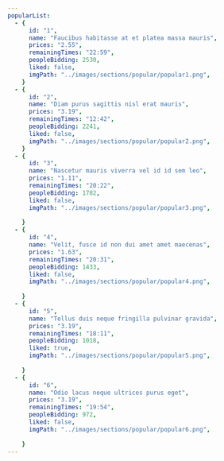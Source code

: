 ```yaml
---
popularList:
  - {
      id: "1",
      name: "Faucibus habitasse at et platea massa mauris",
      prices: "2.55",
      remainingTimes: "22:59",
      peopleBidding: 2530,
      liked: false,
      imgPath: "../images/sections/popular/popular1.png",
    }
  - {
      id: "2",
      name: "Diam purus sagittis nisl erat mauris",
      prices: "3.19",
      remainingTimes: "12:42",
      peopleBidding: 2241,
      liked: false,
      imgPath: "../images/sections/popular/popular2.png",
    }
  - {
      id: "3",
      name: "Nascetur mauris viverra vel id id sem leo",
      prices: "1.11",
      remainingTimes: "20:22",
      peopleBidding: 1782,
      liked: false,
      imgPath: "../images/sections/popular/popular3.png",
  
    }
  - {
      id: "4",
      name: "Velit, fusce id non dui amet amet maecenas",
      prices: "1.63",
      remainingTimes: "20:31",
      peopleBidding: 1433,
      liked: false,
      imgPath: "../images/sections/popular/popular4.png",
       
    }
  - {
      id: "5",
      name: "Tellus duis neque fringilla pulvinar gravida",
      prices: "3.19",
      remainingTimes: "18:11",
      peopleBidding: 1018,
      liked: true,
      imgPath: "../images/sections/popular/popular5.png",
     
    }
  - {
      id: "6",
      name: "Odio lacus neque ultrices purus eget",
      prices: "3.19",
      remainingTimes: "19:54",
      peopleBidding: 972,
      liked: false,
      imgPath: "../images/sections/popular/popular6.png",
     
    }
---
```

